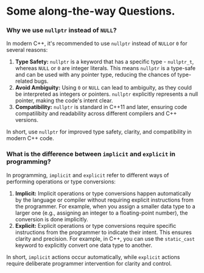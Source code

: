# Some along-the-way Questions.

### Why we use `nullptr` instead of `NULL`?

In modern C++, it's recommended to use `nullptr` instead of `NULL`or `0` for several reasons:

1. **Type Safety:** `nullptr` is a keyword that has a specific type - `nullptr_t`, whereas `NULL` or `0` are integer literals. This means `nullptr` is a type-safe and can be used with any pointer type, reducing the chances of type-related bugs.
2. **Avoid Ambiguity:** Using `0` or `NULL` can lead to ambiguity, as they could be interpreted as integers or pointers. `nullptr` explicitly represents a null pointer, making the code's intent clear.
3. **Compatibility:** `nullptr` is standard in C++11 and later, ensuring code compatilibity and readability across different compilers and C++ versions.

In short, use `nullptr` for improved type safety, clarity, and compatibility in modern C++ code.

### What is the difference between `implicit` and `explicit` in programming?

In programming, `implicit` and `explicit` refer to different ways of performing operations or type conversions:

1. **Implicit:** Implicit operations or type conversions happen automatically by the language or compiler without requiring explicit instructions from the programmer. For example, when you assign a smaller data type to a larger one (e.g., assigning an integer to a floating-point number), the conversion is done implicitly.
2. **Explicit:** Explicit operations or type conversions require specific instructions from the programmer to indicate their intent. This ensures clarity and precision. For example, in C++, you can use the `static_cast` keyword to explicitly convert one data type to another.

In short, `implicit` actions occur automatically, while `explicit` actions require deliberate programmer intervention for clarity and control.
